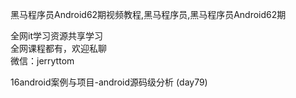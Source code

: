 黑马程序员Android62期视频教程,黑马程序员,黑马程序员Android62期

全网it学习资源共享学习<br>全网课程都有，欢迎私聊<br>微信：jerryttom<br>

16android案例与项目-android源码级分析 (day79)